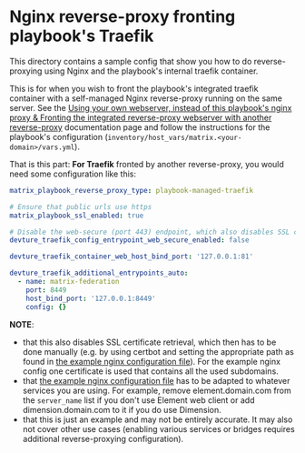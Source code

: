 # Nginx reverse-proxy fronting playbook's Traefik

This directory contains a sample config that show you how to do reverse-proxying using Nginx and the playbook's internal traefik container.

This is for when you wish to front the playbook's integrated traefik container with a self-managed Nginx reverse-proxy running on the same server.
See the [Using your own webserver, instead of this playbook's nginx proxy & Fronting the integrated reverse-proxy webserver with another reverse-proxy](../../docs/configuring-playbook-own-webserver.md#fronting-the-integrated-reverse-proxy-webserver-with-another-reverse-proxy) documentation page and follow the instructions for the playbook's configuration (`inventory/host_vars/matrix.<your-domain>/vars.yml`).

That is this part:
**For Traefik** fronted by another reverse-proxy, you would need some configuration like this:

```yaml
matrix_playbook_reverse_proxy_type: playbook-managed-traefik

# Ensure that public urls use https
matrix_playbook_ssl_enabled: true

# Disable the web-secure (port 443) endpoint, which also disables SSL certificate retrieval
devture_traefik_config_entrypoint_web_secure_enabled: false

devture_traefik_container_web_host_bind_port: '127.0.0.1:81'

devture_traefik_additional_entrypoints_auto:
  - name: matrix-federation
    port: 8449
    host_bind_port: '127.0.0.1:8449'
    config: {}
```

**NOTE**: 
- that this also disables SSL certificate retrieval, which then has to be done manually (e.g. by using certbot and setting the appropriate path as found in [the example nginx configuration file](./matrix.conf)). For the example nginx config one certificate is used that contains all the used subdomains.
- that [the example nginx configuration file](./matrix.conf) has to be adapted to whatever services you are using. For example, remove element.domain.com from the `server_name` list if you don't use Element web client or add dimension.domain.com to it if you do use Dimension.
- that this is just an example and may not be entirely accurate. It may also not cover other use cases (enabling various services or bridges requires additional reverse-proxying configuration).
